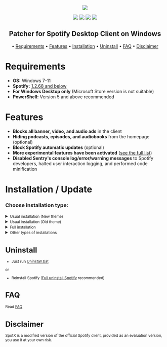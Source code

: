 <p align="center">
  <a href="https://github.com/SpotX-Official/SpotX/releases"><img src="https://spotx-official.github.io/images/logos/logo.png" /></a>
</p>

<p align="center">
      <a href="https://t.me/spotify_windows_mod"><img src="https://spotx-official.github.io/images/shields/SpotX_Channel.svg"></a>
        <a href="https://t.me/SpotxCommunity"><img src="https://spotx-official.github.io/images/shields/SpotX_Community.svg"></a>
        <a href="https://github.com/SpotX-Official/SpotX-Bash"><img src="https://spotx-official.github.io/images/shields/SpotX_for_Mac&Linux.svg"></a>
        <a href="https://telegra.ph/SpotX-FAQ-09-19"><img src="https://spotx-official.github.io/images/shields/faq.svg"></a>
        </p>
         <h2> <div align="center"><b> Patcher for Spotify Desktop Client on Windows </b></div> </h2>

<p align="center"> •
  <a href="#requirements">Requirements</a> •
  <a href="#features">Features</a> •
  <a href="#installation--update">Installation</a> •
  <a href="#uninstall">Uninstall</a> •
  <a href="#faq">FAQ</a> •
  <a href="#disclaimer">Disclaimer</a>
</p>

<h1 id="requirements">Requirements</h1>

- **OS:** Windows 7-11
- **Spotify:** [1.2.68 and below](https://loadspot.pages.dev)
- **For Windows Desktop only** (Microsoft Store version is not suitable)
- **PowerShell:** Version 5 and above recommended

<h1 id="features">Features</h1>

- **Blocks all banner, video, and audio ads** in the client
- **Hiding podcasts, episodes, and audiobooks** from the homepage (optional)
- **Block Spotify automatic updates** (optional)
- **More experimental features have been activated** ([see the full list](https://github.com/SpotX-Official/SpotX/discussions/50))
- **Disabled Sentry's console log/error/warning messages** to Spotify developers, halted user interaction logging, and performed code minification

<h1 id="installation--update">Installation / Update</h1>
<h3>Choose installation type:</h3>
<details>
<summary><small>Usual installation (New theme)</small></summary><p>
  
  #### During installation, you need to confirm some actions, also contains:
  
  - New theme activated (new right and left sidebar, some cover change)
  - All [experimental features](https://github.com/SpotX-Official/SpotX/discussions/50) included

  <h4> </h4>
  
#### Just download and run [Install.bat](https://raw.githack.com/amd64fox/SpotX/main/Install_New_theme.bat)

or

#### Run The following command in PowerShell:

```ps1
iex "& { $(iwr -useb 'https://raw.githubusercontent.com/SpotX-Official/SpotX/refs/heads/main/run.ps1') } -new_theme -block_update_on"
```

#### mirror

```ps1
iex "& { $(iwr -useb 'https://spotx-official.github.io/SpotX/run.ps1') } -m -new_theme -block_update_on"
```

</details>
  

<details>
<summary><small>Usual installation (Old theme)</small></summary><p>
  
  #### During installation, you need to confirm some actions, also contains:
  - Forced installation of version 1.2.13 (since the old theme was removed in subsequent versions)
  - Old theme activated
  - Automatic blocking of Spotify updates
  - All [experimental features](https://github.com/SpotX-Official/SpotX/discussions/50) included

  <h4> </h4>
  
#### Just download and run [Install.bat](https://raw.githack.com/amd64fox/SpotX/main/Install_Old_theme.bat)

or

#### Run The following command in PowerShell:

```ps1
iex "& { $(iwr -useb 'https://raw.githubusercontent.com/SpotX-Official/SpotX/refs/heads/main/run.ps1') } -v 1.2.13.661.ga588f749-4064 -confirm_spoti_recomended_over -block_update_on"
```

#### mirror

```ps1
iex "& { $(iwr -useb 'https://spotx-official.github.io/SpotX/run.ps1') } -m -v 1.2.13.661.ga588f749-4064 -confirm_spoti_recomended_over -block_update_on"
```

</details>
 
<details>
<summary><small>Full installation</small></summary><p>
  
  <h4>Full installation without confirmation, what does it do?</h4> 
  
  - New theme activated (new right and left sidebar, some cover change)
  - Hiding podcasts/episodes/audiobooks from the homepage
  - Activated [static theme](https://github.com/SpotX-Official/SpotX/discussions/50#discussioncomment-4096066) <kbd>spotify</kbd> for lyrics
  - Hiding [ad-like sections](https://github.com/SpotX-Official/SpotX/discussions/50#discussioncomment-4478943)
  - All [experimental features](https://github.com/SpotX-Official/SpotX/discussions/50) included
  - Removal of Spotify MS if it was found 
  - Installation of the recommended version of Spotify (if another client has already been found, it will be installed over) 
  - Blocking of Spotify updates
  - After the installation is completed, the client will autorun.
  
<h4> </h4>

#### Just download and run [Install_Auto.bat](https://raw.githack.com/amd64fox/SpotX/main/scripts/Install_Auto.bat)

or

#### Run The following command in PowerShell:

```ps1
iex "& { $(iwr -useb 'https://raw.githubusercontent.com/SpotX-Official/SpotX/refs/heads/main/run.ps1') } -confirm_uninstall_ms_spoti -confirm_spoti_recomended_over -podcasts_off -block_update_on -start_spoti -new_theme -adsections_off -lyrics_stat spotify"
```

#### mirror

```ps1
iex "& { $(iwr -useb 'https://spotx-official.github.io/SpotX/run.ps1') } -m -confirm_uninstall_ms_spoti -confirm_spoti_recomended_over -podcasts_off -block_update_on -start_spoti -new_theme -adsections_off -lyrics_stat spotify"
```

</details>

<details>
<summary><small>Other types of installations</summary><p>

<details>
<summary><small>Installation for premium</small></summary><p>
  
  #### Usual installation only without ad blocking, for those who have a premium account, also contains:
  
  - New theme activated (new right and left sidebar, some cover change)
  - Disabled only audio ads in podcasts
  - All [experimental features](https://github.com/SpotX-Official/SpotX/discussions/50) included

  <h4> </h4>
  
#### Just download and run [Install_Prem.bat](https://raw.githack.com/amd64fox/SpotX/main/scripts/Install_Prem.bat)

or

#### Run The following command in PowerShell:

```ps1
iex "& { $(iwr -useb 'https://raw.githubusercontent.com/SpotX-Official/SpotX/refs/heads/main/run.ps1') } -premium -new_theme -block_update_on"
```

#### mirror

```ps1
iex "& { $(iwr -useb 'https://spotx-official.github.io/SpotX/run.ps1') } -m -premium -new_theme -block_update_on"
```

</details>

<details>
<summary><small>Installing with parameters</small></summary><p>

You can specify various parameters for a more flexible installation, more [details here](https://github.com/SpotX-Official/SpotX/discussions/60)

</details>

</details>

<h1 id="uninstall">Uninstall</h1>

- Just run [Uninstall.bat](https://raw.githack.com/amd64fox/SpotX/main/Uninstall.bat)

or

- Reinstall Spotify ([Full uninstall Spotify](https://github.com/amd64fox/Uninstall-Spotify) recommended)

<h1 id="faq">FAQ</h1>

 Read [FAQ](https://telegra.ph/SpotX-FAQ-09-19)

<h1 id="disclaimer">Disclaimer</h1>

 SpotX is a modified version of the official Spotify client, provided as an evaluation version, you use it at your own risk.
